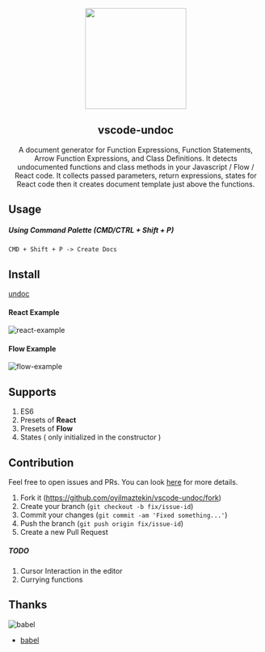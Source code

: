 <p align="center"><img src='https://github.com/oyilmaztekin/vscode-undoc/blob/dev/icon.png' width="200"></p>
<h2 align="center">vscode-undoc</h2>
<p align="center">A document generator for Function Expressions, Function Statements, Arrow Function Expressions, and Class Definitions. It detects undocumented functions and class methods in your Javascript / Flow / React code. It collects passed parameters, return expressions, states for React code then it creates document template just above the functions.</p>

## Usage

##### Using Command Palette (CMD/CTRL + Shift + P)

`CMD + Shift + P -> Create Docs`

## Install
[undoc](https://marketplace.visualstudio.com/items?itemName=undoc.undoc)

#### React Example
![react-example](/assets/react-example.gif)

#### Flow Example
![flow-example](/assets/flow-example.gif)

## Supports

 1. ES6
 2. Presets of **React**
 3. Presets of **Flow**
 4. States ( only initialized in the constructor )

## Contribution
Feel free to open issues and PRs. You can look [here](https://github.com/oyilmaztekin/vscode-undoc/blob/master/CONTRIBUTING.md) for more details.

1. Fork it (https://github.com/oyilmaztekin/vscode-undoc/fork)
2. Create your branch (`git checkout -b fix/issue-id`)
3. Commit your changes (`git commit -am 'Fixed something...'`)
4. Push the branch (`git push origin fix/issue-id`)
5. Create a new Pull Request

##### TODO
1. Cursor Interaction in the editor
2. Currying functions

## Thanks
![babel](https://commons.wikimedia.org/wiki/File:Babel_Logo.svg)
* [babel](https://github.com/babel)
